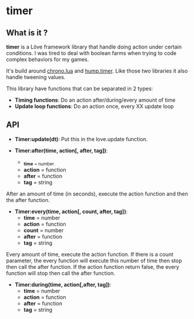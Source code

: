 # timer

## What is it ?
**timer** is a Löve framework library that handle doing action under certain conditions.
I was tired to deal with boolean farms when trying to code complex behaviors for my games.

It's build around [chrono.lua](https://github.com/adnzzzzZ/chrono) and [hump.timer](https://github.com/vrld/hump/blob/master/timer.lua).
Like those two libraries it also handle tweening values.

This library have functions that can be separated in 2 types:
- **Timing functions**: Do an action after/during/every amount of time
- **Update loop functions**: Do an action once, every XX update loop



## API
- **Timer:update(dt)**: Put this in the love.update function.

- **Timer:after(time, action[, after, tag])**:
  - <sub>**time**   = number</sub>
  - **action** = function 
  - **after**  = function 
  - **tag**    = string

After an amount of time (in seconds), execute the action function and then the after function.

- **Timer:every(time, action[, count, after, tag])**:
  - **time** = number
  - **action** = function 
  - **count** = number
  - **after** = function 
  - **tag**  = string

Every amount of time, execute the action function.
If there is a count parameter, the every function will execute this number of time then stop then call the after function.
If the action function return false, the every function will stop then call the after function.

- **Timer:during(time, action[,after, tag])**:
  - **time** = number
  - **action** = function 
  - **after**  = function 
  - **tag**    = string

